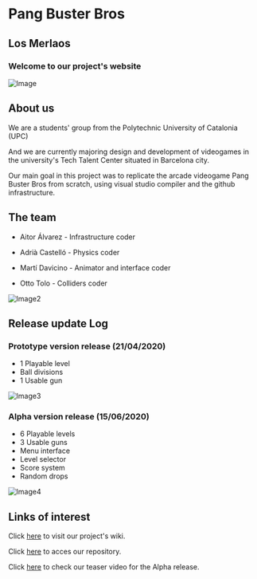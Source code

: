 # Pang Buster Bros

## Los Merlaos

### Welcome to our project's website

![Image](https://i.imgur.com/wdvfEck.jpg)

## About us

We are a students' group from the Polytechnic University of Catalonia (UPC) 

And we are currently majoring design and development of videogames in the university's Tech Talent Center situated in Barcelona city. 

Our main goal in this project was to replicate the arcade videogame Pang Buster Bros from scratch, using visual studio compiler and the github infrastructure.

## The team

- Aitor Álvarez - Infrastructure coder

- Adrià Castelló - Physics coder

- Martí Davicino - Animator and interface coder

- Otto Tolo - Colliders coder

![Image2](https://cdn.discordapp.com/attachments/498559473737138186/721700740254662776/WhatsApp_Image_2020-03-01_at_17.33.41.jpeg)

## Release update Log

### Prototype version release (21/04/2020)

- 1 Playable level
- Ball divisions
- 1 Usable gun

![Image3](https://www.arcade-museum.com/images/118/1181242143102.png)

### Alpha version release (15/06/2020)

- 6 Playable levels
- 3 Usable guns
- Menu interface
- Level selector
- Score system
- Random drops

![Image4](https://lh3.googleusercontent.com/proxy/SfdlljjidML-cw2JFG_k1rxf28_K3fgcDTU6suXW5SqJ8ryvpejNbQ_2pG7i-QbNCQxdcQ14XgWQ80BjMheqIxRZK_XoI0csu-YRjwzmHZ7S3R1pgxta--Izd0Ng3LokRw)


## Links of interest

Click [here](https://github.com/MartiDavicino/Project_UPC/wiki) to visit our project's wiki.

Click [here](https://github.com/MartiDavicino/Project_UPC) to acces our repository.

Click [here]() to check our teaser video for the Alpha release.










